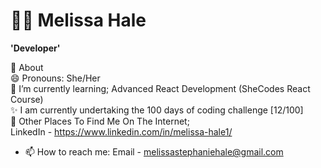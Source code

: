 # 👩‍💻 Melissa Hale

**'Developer'**

🤔 About 
<br/>
😄 Pronouns: She/Her
<br/>
🌱 I’m currently learning; Advanced React Development (SheCodes React Course)
<br/>
✨ I am currently undertaking the 100 days of coding challenge [12/100]
<br/>
💬 Other Places To Find Me On The Internet; <br/>
LinkedIn - https://www.linkedin.com/in/melissa-hale1/

- 📫 How to reach me: 
      Email - melissastephaniehale@gmail.com


<!--
**Mello245/Mello245** is a ✨ _special_ ✨ repository because its `README.md` (this file) appears on your GitHub profile.

Here are some ideas to get you started:

- 🔭 I’m currently working on ...
- 🌱 I’m currently learning ...
- 👯 I’m looking to collaborate on ...
- 🤔 I’m looking for help with ...
- 💬 Ask me about ...
- 📫 How to reach me: ...
- 😄 Pronouns: ...
- ⚡ Fun fact: ...
-->


